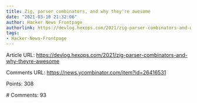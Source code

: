 ```yaml
---
title: Zig, parser combinators, and why they're awesome
date: "2021-03-10 21:32:06"
author: Hacker News Frontpage
authorlink: https://devlog.hexops.com/2021/zig-parser-combinators-and-why-theyre-awesome
tags:
- Hacker-News-Frontpage
---
```


<p>Article URL: <a href="https://devlog.hexops.com/2021/zig-parser-combinators-and-why-theyre-awesome">https://devlog.hexops.com/2021/zig-parser-combinators-and-why-theyre-awesome</a></p>
<p>Comments URL: <a href="https://news.ycombinator.com/item?id=26416531">https://news.ycombinator.com/item?id=26416531</a></p>
<p>Points: 308</p>
<p># Comments: 93</p>
